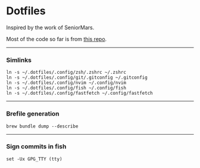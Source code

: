 # Dotfiles

Inspired by the work of SeniorMars.

Most of the code so far is from [this repo](https://github.com/nvim-lua/kickstart.nvim/tree/master).
___
### Simlinks
```
ln -s ~/.dotfiles/.config/zsh/.zshrc ~/.zshrc
ln -s ~/.dotfiles/.config/git/.gitconfig ~/.gitconfig
ln -s ~/.dotfiles/.config/nvim ~/.config/nvim
ln -s ~/.dotfiles/.config/fish ~/.config/fish
ln -s ~/.dotfiles/.config/fastfetch ~/.config/fastfetch
```
___
### Brefile generation
```
brew bundle dump --describe
```

___
### Sign commits in fish
```
set -Ux GPG_TTY (tty)
```
